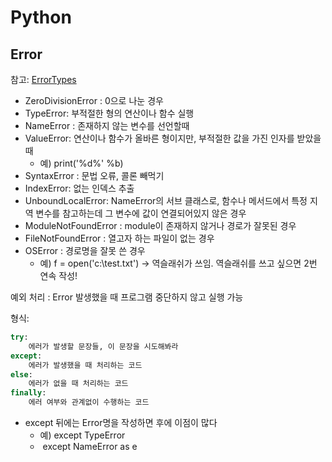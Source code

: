 #  Python

## Error

참고: [ErrorTypes](https://docs.python.org/ko/3/library/exceptions.html)

- ZeroDivisionError : 0으로 나눈 경우
- TypeError: 부적절한 형의 연산이나 함수 실행
- NameError : 존재하지 않는 변수를 선언할때
- ValueError: 연산이나 함수가 올바른 형이지만, 부적절한 값을 가진 인자를 받았을 때
  - 예) print('%d%' %b)
- SyntaxError : 문법 오류, 콜론 빼먹기
- IndexError: 없는 인덱스 추출
- UnboundLocalError: NameError의 서브 클래스로, 함수나 메서드에서 특정 지역 변수를 참고하는데 그 변수에 값이 연결되어있지 않은 경우
- ModuleNotFoundError : module이 존재하지 않거나 경로가 잘못된 경우
- FileNotFoundError : 열고자 하는 파일이 없는 경우
- OSError : 경로명을 잘못 쓴 경우
  - 예) f = open('c:\\test.txt') -> 역슬래쉬가 쓰임. 역슬래쉬를 쓰고 싶으면 2번 연속 작성!



예외 처리 : Error 발생했을 때 프로그램 중단하지 않고 실행 가능

형식:

```python
try: 
	에러가 발생할 문장들, 이 문장을 시도해봐라
except:
	에러가 발생했을 때 처리하는 코드
else:
	에러가 없을 때 처리하는 코드
finally:
	에러 여부와 관계없이 수행하는 코드
```

- except 뒤에는 Error명을 작성하면 후에 이점이 많다
  - 예) except TypeError
  - ​      except NameError as e

